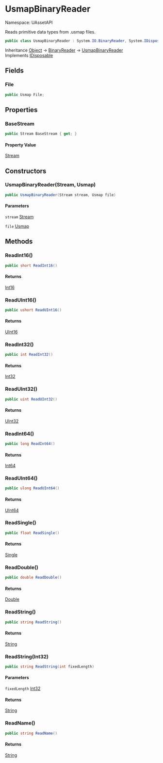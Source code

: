 # UsmapBinaryReader

Namespace: UAssetAPI

Reads primitive data types from .usmap files.

```csharp
public class UsmapBinaryReader : System.IO.BinaryReader, System.IDisposable
```

Inheritance [Object](https://docs.microsoft.com/en-us/dotnet/api/system.object) → [BinaryReader](https://docs.microsoft.com/en-us/dotnet/api/system.io.binaryreader) → [UsmapBinaryReader](./uassetapi.usmapbinaryreader.md)<br>
Implements [IDisposable](https://docs.microsoft.com/en-us/dotnet/api/system.idisposable)

## Fields

### **File**

```csharp
public Usmap File;
```

## Properties

### **BaseStream**

```csharp
public Stream BaseStream { get; }
```

#### Property Value

[Stream](https://docs.microsoft.com/en-us/dotnet/api/system.io.stream)<br>

## Constructors

### **UsmapBinaryReader(Stream, Usmap)**

```csharp
public UsmapBinaryReader(Stream stream, Usmap file)
```

#### Parameters

`stream` [Stream](https://docs.microsoft.com/en-us/dotnet/api/system.io.stream)<br>

`file` [Usmap](./uassetapi.unversioned.usmap.md)<br>

## Methods

### **ReadInt16()**

```csharp
public short ReadInt16()
```

#### Returns

[Int16](https://docs.microsoft.com/en-us/dotnet/api/system.int16)<br>

### **ReadUInt16()**

```csharp
public ushort ReadUInt16()
```

#### Returns

[UInt16](https://docs.microsoft.com/en-us/dotnet/api/system.uint16)<br>

### **ReadInt32()**

```csharp
public int ReadInt32()
```

#### Returns

[Int32](https://docs.microsoft.com/en-us/dotnet/api/system.int32)<br>

### **ReadUInt32()**

```csharp
public uint ReadUInt32()
```

#### Returns

[UInt32](https://docs.microsoft.com/en-us/dotnet/api/system.uint32)<br>

### **ReadInt64()**

```csharp
public long ReadInt64()
```

#### Returns

[Int64](https://docs.microsoft.com/en-us/dotnet/api/system.int64)<br>

### **ReadUInt64()**

```csharp
public ulong ReadUInt64()
```

#### Returns

[UInt64](https://docs.microsoft.com/en-us/dotnet/api/system.uint64)<br>

### **ReadSingle()**

```csharp
public float ReadSingle()
```

#### Returns

[Single](https://docs.microsoft.com/en-us/dotnet/api/system.single)<br>

### **ReadDouble()**

```csharp
public double ReadDouble()
```

#### Returns

[Double](https://docs.microsoft.com/en-us/dotnet/api/system.double)<br>

### **ReadString()**

```csharp
public string ReadString()
```

#### Returns

[String](https://docs.microsoft.com/en-us/dotnet/api/system.string)<br>

### **ReadString(Int32)**

```csharp
public string ReadString(int fixedLength)
```

#### Parameters

`fixedLength` [Int32](https://docs.microsoft.com/en-us/dotnet/api/system.int32)<br>

#### Returns

[String](https://docs.microsoft.com/en-us/dotnet/api/system.string)<br>

### **ReadName()**

```csharp
public string ReadName()
```

#### Returns

[String](https://docs.microsoft.com/en-us/dotnet/api/system.string)<br>

